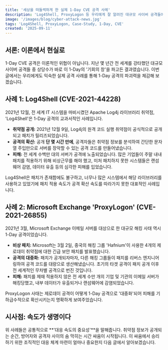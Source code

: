 ```yaml
---
title: '세상을 떠들썩하게 한 실제 1-Day CVE 공격 사례'
description: 'Log4Shell, ProxyLogon 등 우리에게 잘 알려진 대규모 사이버 공격들이 사실은 1-Day CVE를 악용한 사례였음을 파헤쳐 봅니다.'
image: '/images/blog/cyber-attack-news.jpg'
tags: 'Log4Shell, ProxyLogon, Case-Study, 1-Day, CVE'
created: '2025-09-11'
---
```


## 서론: 이론에서 현실로

1-Day CVE 공격은 이론적인 위협이 아닙니다. 지난 몇 년간 전 세계를 강타했던 대규모 사이버 공격들 중 상당수가 바로 이 1-Day의 '기회의 창'을 파고든 결과였습니다. 이번 글에서는 우리에게도 익숙한 실제 공격 사례를 통해 1-Day 공격의 파괴력을 체감해 보겠습니다.

## 사례 1: Log4Shell (CVE-2021-44228)

2021년 12월, 전 세계 IT 시스템을 마비시켰던 Apache Log4j 라이브러리 취약점, 'Log4Shell'은 1-Day 공격의 교과서적인 사례입니다.

* **취약점 공개:** 2021년 12월 9일, Log4j의 원격 코드 실행 취약점이 공식적으로 공개되고 패치가 릴리즈되었습니다.
* **공격의 확산:** 공개 **단 몇 시간 만에**, 공격자들은 취약점 정보를 분석하여 간단한 문자열 주입만으로 서버를 장악할 수 있는 공격 코드를 만들어냈습니다.
* **피해:** 전 세계 수백만 대의 서버가 공격에 노출되었습니다. 많은 기업들이 주말 내내 패치를 적용하기 위해 비상근무를 해야 했고, 미처 패치하지 못한 시스템들은 랜섬웨어 감염, 데이터 유출 등의 심각한 피해를 입었습니다.

Log4Shell은 패치가 존재함에도 불구하고, 너무나 많은 시스템에서 해당 라이브러리를 사용하고 있었기에 패치 적용 속도가 공격 확산 속도를 따라가지 못한 대표적인 사례입니다.

## 사례 2: Microsoft Exchange 'ProxyLogon' (CVE-2021-26855)

2021년 3월, Microsoft Exchange 이메일 서버를 대상으로 한 대규모 해킹 사태 역시 1-Day 공격이었습니다.

* **비상 패치:** Microsoft는 3월 2일, 중국의 해킹 그룹 'Hafnium'이 사용한 4개의 제로데이 취약점에 대한 긴급 보안 패치를 발표했습니다.
* **공격의 대중화:** 패치가 공개되자마자, 다른 해킹 그룹들이 패치를 리버스 엔지니어링하여 공격 코드를 대량으로 생산해냈습니다. 초기의 타겟 공격이 패치 공개 이후 전 세계적인 무차별 공격으로 번진 것입니다.
* **피해:** 패치를 제때 적용하지 않은 전 세계 수만 개의 기업 및 기관의 이메일 서버가 해킹당했고, 내부 데이터가 유출되거나 랜섬웨어에 감염되었습니다.

ProxyLogon 사태는 제로데이 공격이 어떻게 1-Day 공격으로 '대중화'되어 피해를 기하급수적으로 확산시키는지 명확하게 보여주었습니다.

## 시사점: 속도가 생명이다

위 사례들은 공통적으로 **'대응 속도의 중요성'**을 말해줍니다. 취약점 정보가 공개되는 순간, 방어자와 공격자 사이의 숨 막히는 시간 싸움이 시작됩니다. 이 싸움에서 승리하기 위한 조직적인 대응 체계 마련이 얼마나 중요한지 다음 글에서 알아보겠습니다.
